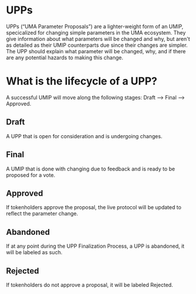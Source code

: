 # UPPs
  
UPPs (“UMA Parameter Proposals”) are a lighter-weight form of an UMIP, specicalized for changing simple parameters in the UMA ecosystem. 
They give information about what parameters will be changed and why, but aren't as detailed as their UMIP counterparts due since their changes are simpler.
The UPP should explain what parameter will be changed, why, and if there are any potential hazards to making this change.

# What is the lifecycle of a UPP? 

A successful UMIP will move along the following stages: Draft ⟶ Final ⟶ Approved.

## Draft
A UPP that is open for consideration and is undergoing changes.

## Final
A UMIP that is done with changing due to feedback and is ready to be proposed for a vote.

## Approved
If tokenholders approve the proposal, the live protocol will be updated to reflect the parameter change.

## Abandoned
If at any point during the UPP Finalization Process, a UPP is abandoned, it will be labeled as such.

## Rejected
If tokenholders do not approve a proposal, it will be labeled Rejected.
